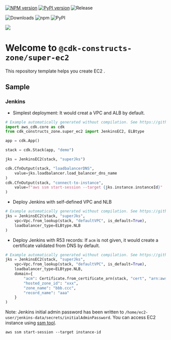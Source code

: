 [![NPM version](https://badge.fury.io/js/%40cdk-constructs-zone%2Fsuper-ec2.svg)](https://badge.fury.io/js/%40cdk-constructs-zone%2Fsuper-ec2)
[![PyPI version](https://badge.fury.io/py/super-ec2.svg)](https://badge.fury.io/py/super-ec2)
![Release](https://github.com/cdk-constructs-zone/super-ec2/workflows/release/badge.svg)

![Downloads](https://img.shields.io/badge/-DOWNLOADS:-brightgreen?color=gray)
![npm](https://img.shields.io/npm/dt/@cdk-constructs-zone/super-ec2?label=npm&color=orange)
![PyPI](https://img.shields.io/pypi/dm/super-ec2?label=pypi&color=blue)

![](https://img.shields.io/badge/jenkins-ec2-green=?style=plastic&logo=appveyor)

# Welcome to `@cdk-constructs-zone/super-ec2`

This repository template helps you create EC2 .

## Sample

### Jenkins

* Simplest deployment: It would creat a VPC and ALB by default.

```python
# Example automatically generated without compilation. See https://github.com/aws/jsii/issues/826
import aws_cdk.core as cdk
from cdk_constructs_zone.super_ec2 import JenkinsEC2, ELBtype

app = cdk.App()

stack = cdk.Stack(app, "demo")

jks = JenkinsEC2(stack, "superJks")

cdk.CfnOutput(stack, "loadbalancerDNS",
    value=jks.loadbalancer.load_balancer_dns_name
)
cdk.CfnOutput(stack, "connect-to-instance",
    value=f"aws ssm start-session --target {jks.instance.instanceId}"
)
```

* Deploy Jenkins with self-defined VPC and NLB

```python
# Example automatically generated without compilation. See https://github.com/aws/jsii/issues/826
jks = JenkinsEC2(stack, "superJks",
    vpc=Vpc.from_lookup(stack, "defaultVPC", is_default=True),
    loadbalancer_type=ELBtype.NLB
)
```

* Deploy Jenkins with R53 records: If `acm` is not given, it would create a certificate validated from DNS by default.

```python
# Example automatically generated without compilation. See https://github.com/aws/jsii/issues/826
jks = JenkinsEC2(stack, "superJks",
    vpc=Vpc.from_lookup(stack, "defaultVPC", is_default=True),
    loadbalancer_type=ELBtype.NLB,
    domain={
        "acm": Certificate.from_certificate_arn(stack, "cert", "arn:aws:xxx"),
        "hosted_zone_id": "xxx",
        "zone_name": "bbb.ccc",
        "record_name": "aaa"
    }
)
```

Note: Jenkins initial admin password has been written to `/home/ec2-user/jenkins-data/secrets/initialAdminPassword`. You can access EC2 instance using [ssm tool](https://docs.aws.amazon.com/systems-manager/latest/userguide/session-manager-working-with-sessions-start.html).

```
aws ssm start-session --target instance-id
```
